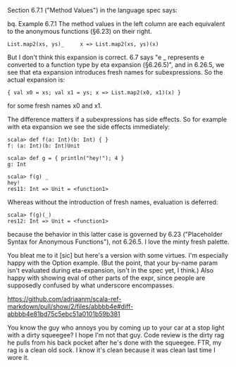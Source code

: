 Section 6.7.1 ("Method Values") in the language spec says: 

bq. Example 6.7.1 The method values in the left column are each equivalent to the anonymous functions (§6.23) on their right. 
```
List.map2(xs, ys)_     x => List.map2(xs, ys)(x) 
```

But I don't think this expansion is correct.  6.7 says "e _ represents e 
converted to a function type by eta expansion (§6.26.5)", and in 6.26.5, 
we see that eta expansion introduces fresh names for subexpressions.  So 
the actual expansion is: 

```
{ val x0 = xs; val x1 = ys; x => List.map2(x0, x1)(x) } 
```

for some fresh names x0 and x1. 

The difference matters if a subexpressions has side effects.  So for 
example with eta expansion we see the side effects immediately: 

```
scala> def f(a: Int)(b: Int) { } 
f: (a: Int)(b: Int)Unit 

scala> def g = { println("hey!"); 4 } 
g: Int 

scala> f(g) _ 
hey! 
res11: Int => Unit = <function1> 
```

Whereas without the introduction of fresh names, evaluation is deferred: 

```
scala> f(g)(_) 
res12: Int => Unit = <function1> 
```

because the behavior in this latter case is governed by 6.23 
("Placeholder Syntax for Anonymous Functions"), not 6.26.5.
I love the minty fresh palette.

You bleat me to it [sic] but here's a version with some virtues. I'm especially happy with the Option example. (But the point, that your by-name param isn't evaluated during eta-expansion, isn't in the spec yet, I think.) Also happy with showing eval of other parts of the expr, since people are supposedly confused by what underscore encompasses.

https://github.com/adriaanm/scala-ref-markdown/pull/show/2/files/abbbb4e#diff-abbbb4e81bd75c5ebc51a0101b59b381

You know the guy who annoys you by coming up to your car at a stop light with a dirty squeegee?  I hope I'm not that guy.
Code review is the dirty rag he pulls from his back pocket after he's done with the squeegee.  FTR, my rag is a clean old sock.  I know it's clean because it was clean last time I wore it.
